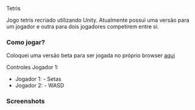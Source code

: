 </h1>Tetris</h1>

Jogo tetris recriado utilizando Unity. Atualmente possui uma versão para um jogador e outra para dois jogadores competirem entre si.

<h3>Como jogar?</h3>

Coloquei uma versão beta para ser jogada no próprio browser [aqui](https://fitinho.itch.io/classic-tetris)

Controles Jogador 1:
<ul>
<li>Jogador 1: - Setas</li>
  <li>Jogador 2: - WASD</li>
</ul>

<h3>Screenshots</h3>

